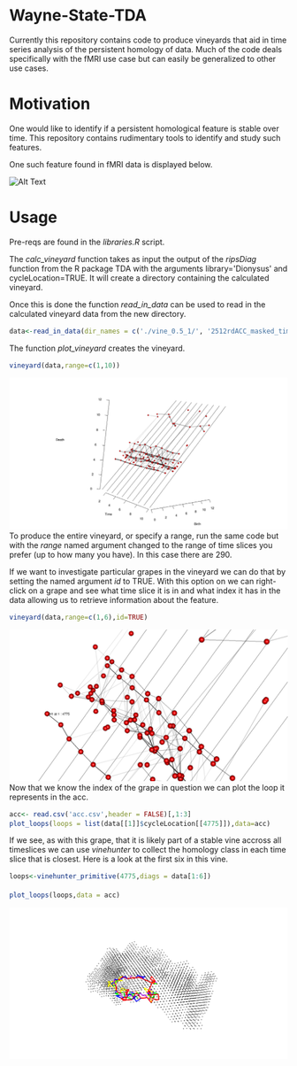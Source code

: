 Wayne-State-TDA
================

Currently this repository contains code to produce vineyards that aid in time series analysis of the persistent homology of data. Much of the code deals specifically with the fMRI use case but can easily be generalized to other use cases.

Motivation
==========

One would like to identify if a persistent homological feature is stable over time. This repository contains rudimentary tools to identify and study such features.

One such feature found in fMRI data is displayed below.

![Alt Text](images/4775.gif)

Usage
=====


Pre-reqs are found in the *libraries.R* script.

The *calc\_vineyard* function takes as input the output of the *ripsDiag* function from the R package TDA with the arguments library='Dionysus' and cycleLocation=TRUE. It will create a directory containing the calculated vineyard.

Once this is done the function *read\_in\_data* can be used to read in the calculated vineyard data from the new directory.

``` r
data<-read_in_data(dir_names = c('./vine_0.5_1/', '2512rdACC_masked_time_', '_patient1.rds'))
```

The function *plot_vineyard* creates the vineyard.

``` r
vineyard(data,range=c(1,10))
```

![Alt Text](images/vinyard_pic_no_index.png) To produce the entire vineyard, or specify a range, run the same code but with the *range* named argument changed to the range of time slices you prefer (up to how many you have). In this case there are 290.

If we want to investigate particular grapes in the vineyard we can do that by setting the named argument *id* to TRUE. With this option on we can right-click on a grape and see what time slice it is in and what index it has in the data allowing us to retrieve information about the feature.

``` r
vineyard(data,range=c(1,6),id=TRUE)
```

![Alt Text](images/vinyard_pic_with_index.png) Now that we know the index of the grape in question we can plot the loop it represents in the acc.

``` r
acc<- read.csv('acc.csv',header = FALSE)[,1:3]
plot_loops(loops = list(data[[1]]$cycleLocation[[4775]]),data=acc)
```

If we see, as with this grape, that it is likely part of a stable vine accross all timeslices we can use *vinehunter* to collect the homology class in each time slice that is closest. Here is a look at the first six in this vine.

``` r
loops<-vinehunter_primitive(4775,diags = data[1:6])

plot_loops(loops,data = acc)
```

![Alt Text](images/first_six.png)
